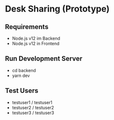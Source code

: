 # Desk Sharing (Prototype)
## Requirements
- Node.js v12 im Backend
- Node.js v12 in Frontend

## Run Development Server
- cd backend
- yarn dev

## Test Users
- testuser1 / testuser1 
- testuser2 / testuser2 
- testuser3 / testuser3 
